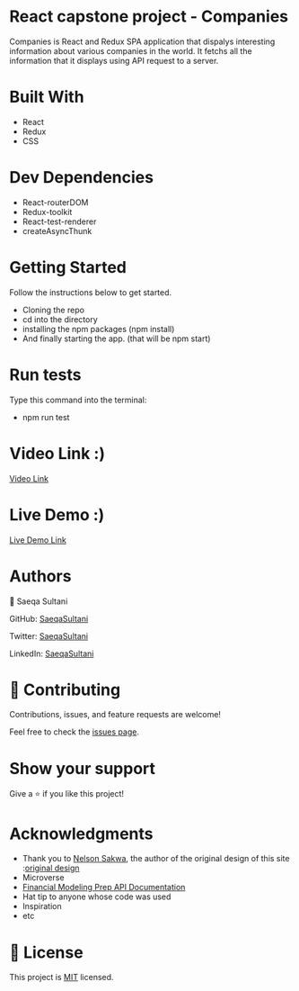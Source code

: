 # React capstone project - Companies
Companies is React and Redux SPA application that dispalys interesting information about various companies in the world. It fetchs all the information that it displays using API request to a server.

# Built With
- React
- Redux
- CSS

# Dev Dependencies
- React-routerDOM
- Redux-toolkit
- React-test-renderer
- createAsyncThunk

# Getting Started
  Follow the instructions below to get started.
- Cloning the repo
- cd into the directory
- installing the npm packages (npm install)
- And finally starting the app. (that will be npm start) 

# Run tests
  Type this command into the terminal:
- npm run test

# Video Link :)

[Video Link](https://www.loom.com/share/7ec36e12e80341e295598cdb901ae8d2)


# Live Demo :)

[Live Demo Link](https://companies-site.netlify.app/)

# Authors

👤 Saeqa Sultani

GitHub: [SaeqaSultani](https://github.com/SaeqaSultani)

Twitter: [SaeqaSultani](https://twitter.com/SaeqaSultani)

LinkedIn: [SaeqaSultani](https://www.linkedin.com/in/saeqa-sultani-b41493187/)

# 🤝 Contributing
Contributions, issues, and feature requests are welcome!

Feel free to check the [issues page](https://github.com/SaeqaSultani/react-capstone-project-metrics-webapp/issues).

# Show your support
Give a ⭐️ if you like this project!

# Acknowledgments
- Thank you to [Nelson Sakwa](https://www.behance.net/sakwadesignstudio), the author of the original design of this site :[original design](https://www.behance.net/gallery/31579789/Ballhead-App-(Free-PSDs))
- Microverse
- [Financial Modeling Prep API Documentation](https://site.financialmodelingprep.com/developer/docs/)
- Hat tip to anyone whose code was used
- Inspiration
- etc
# 📝 License
This project is [MIT](https://github.com/SaeqaSultani/capstone-project-/blob/capstone/MIT.md) licensed.
